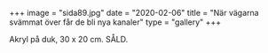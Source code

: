 +++
image = "sida89.jpg"
date = "2020-02-06"
title = "När vägarna svämmat över får de bli nya kanaler"
type = "gallery"
+++

Akryl på duk, 30 x 20 cm. SÅLD.
